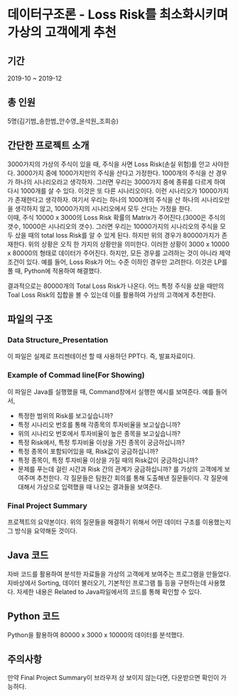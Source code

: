 # 데이터구조론 - Loss Risk를 최소화시키며 가상의 고객에게 추천
## 기간  
2019-10 ~ 2019-12

## 총 인원  
5명(김기범_송한범_안수영_윤석원_조희승)

## 간단한 프로젝트 소개  
3000가지의 가상의 주식이 있을 때, 주식을 사면 Loss Risk(손실 위험)를 안고 사야한다. 3000가지 중에 1000가지만의 주식을 산다고 가정한다. 1000개의 주식을 산 경우가 하나의 시나리오라고
생각하자. 그러면 우리는 3000가지 중에 종류를 다르게 하여 다시 1000개를 살 수 있다. 이것은 또 다른 시나리오이다. 이런 시나리오가 10000가지가 존재한다고 생각하자. 여기서 우리는 하나의 1000개의 주식을 산 하나의 시나리오만을 생각하지 않고, 10000가지의 시나리오에서 모두 산다는 가정을 한다.  
이때, 주식 10000 x 3000의 Loss Risk 확률의 Matrix가 주어진다.(3000은 주식의 갯수,
10000은 시나리오의 갯수). 그러면 우리는 10000가지의 시나리오의 주식을 모두 샀을 때의 total loss Risk를 알 수 있게 된다. 하지만 위의 경우가 80000가지가 존재한다. 위의 상황은 오직 한 가지의 상황만을 의미한다. 이러한 상황이 3000 x 10000 x 80000의 형태로 데이터가 주어진다. 하지만, 모든 경우를 고려하는 것이
아니라 제약조건이 있다. 예를 들어, Loss Risk가 어느 수준 이하인 경우만 고려한다. 이것은 LP를 풀 때, Python에 적용하여 해결했다.  

결과적으로는 80000개의 Total Loss Risk가 나온다. 어느 특정 주식을 샀을 때만의 Toal Loss Risk의 집합을 볼 수 있는데 이를 활용하여 가상의 고객에게 추천한다.

## 파일의 구조  
### **Data Structure_Presentation**  
이 파일은 실제로 프리젠테이션 할 때 사용하던 PPT다. 즉, 발표자료이다.

### **Example of Commad line(For Showing)**  
이 파일은 Java를 실행했을 때, Command창에서 실행한 예시를 보여준다. 예를 들어서,

* 특정한 범위의 Risk를 보고싶습니까?
* 특정 시나리오 번호를 통해 각종목의 투자비율을 보고싶습니까?
* 위의 시나리오 번호에서 투자비율이 높은 종목을 보고싶습니까?
* 특정 Risk에서, 특정 투자비율 이상을 가진 종목이 궁금하십니까?
* 특정 종목이 포함되어있을 때, Risk값이 궁금하십니까?
* 특정 종목이, 특정 투자비율 이상을 가질 때의 Risk값이 궁금하십니까?
* 문제를 푸는데 걸린 시간과 Risk 간의 관계가 궁금하십니까?
를 가상의 고객에게 보여주며 추천한다. 각 질문들은 팀원간 회의를 통해 도출해낸 질문들이다. 각 질문에 대해서 가상으로 입력했을 때 나오는 결과들을 보여준다.
### **Final Project Summary**
프로젝트의 요약본이다. 위의 질문들을 해결하기 위해서 어떤 데이터 구조를 이용했는지 그 방식을 요약해둔 것이다.

## Java 코드
자바 코드를 활용하여 분석한 자료들을 가상의 고객에게 보여주는 프로그램을 만들었다. 자바상에서 Sorting, 데이터 불러오기, 기본적인 프로그램 틀 등을 구현하는데 사용했다.
자세한 내용은 Related to Java파일에서의 코드를 통해 확인할 수 있다.

## Python 코드
Python을 활용하여 80000 x 3000 x 10000의 데이터를 분석했다.

## 주의사항
만약 Final Project Summary이 브라우저 상 보이지 않는다면, 다운받으면 확인이 가능하다.
